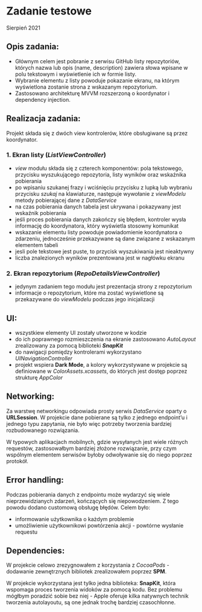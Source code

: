 # Zadanie testowe
Sierpień 2021


## Opis zadania:
* Głównym celem jest pobranie z serwisu GitHub listy repozytoriów, których nazwa lub opis (name, description) zawiera słowa wpisane w polu tekstowym i wyświetlenie ich w formie listy.
* Wybranie elementu z listy powoduje pokazanie ekranu, na którym wyświetlona zostanie strona z wskazanym repozytorium.
* Zastosowano architekturę MVVM rozszerzoną o koordynator i dependency injection.


## Realizacja zadania:
Projekt składa się z dwóch view kontrolerów, które obsługiwane są przez koordynator.

### 1. Ekran listy (*ListViewController*)
* *view* modułu składa się z czterech komponentów: pola tekstowego, przycisku wyszukującego repozytoria, listy wyników oraz wskaźnika pobierania
* po wpisaniu szukanej frazy i wciśnięciu przycisku z lupką lub wybraniu przycisku *szukaj* na klawiaturze, następuje wywołanie z *viewModelu* metody pobierającej dane z *DataService*
* na czas pobierania danych tabela jest ukrywana i pokazywany jest wskaźnik pobierania
* jeśli proces pobierania danych zakończy się błędem, kontroler wysła informację do koordynatora, który wyświetla stosowny komunikat
* wskazanie elementu listy powoduje powiadomienie koordynatora o zdarzeniu, jednocześnie przekazywane są dane związane z wskazanym elementem tabeli
* jesli pole tekstowe jest puste, to przycisk wyszukiwania jest nieaktywny
* liczba znalezionych wyników prezentowana jest w nagłówku ekranu

### 2. Ekran repozytorium (*RepoDetailsViewController*)
* jedynym zadaniem tego modułu jest prezentacja strony z repozytorium
* informacje o repozytorium, które ma zostać wyświetlone są przekazywane do *viewModelu* podczas jego inicjalizacji

## UI:
* wszystkiew elementy UI zostały utworzone w kodzie
* do ich poprawnego rozmieszczenia na ekranie zastosowano *AutoLayout* zrealizowany za pomocą biblioteki ***SnapKit***
* do nawigacji pomiędzy kontrolerami wykorzystano *UINavigationController*
* projekt wspiera **Dark Mode**, a kolory wykorzystywane w projekcie są definiowane w *ColorAssets.xcassets*, do których jest dostęp poprzez strukturę *AppColor*

## Networking:
Za warstwę networkingu odpowiada prosty serwis *DataService* oparty o **URLSession**.
W projekcie dane pobierane są tylko z jednego endpoint’u i jednego typu zapytania, nie było więc potrzeby tworzenia bardziej rozbudowanego rozwiązania.

W typowych aplikacjach mobilnych, gdzie wysyłanych jest wiele różnych requestów, zastosowałbym bardziej złożone rozwiązanie, przy czym wspólnym elementem serwisów byłoby odwoływanie się do niego poprzez protokół.

## Error handling:
Podczas pobierania danych z endpointu może wydarzyć się wiele nieprzewidzianych zdarzeń, kończących się niepowodzeniem. Z tego powodu dodano customową obsługę błędów. Celem było:

* informowanie użytkownika o każdym problemie
* umożliwienie użytkownikowi powtórzenia akcji - powtórne wysłanie requestu

## Dependencies:
W projekcie celowo zrezygnowałem z korzystania z *CocoaPods* - dodawanie zewnętrznych bibliotek zrealizowałem poprzez **SPM**.

W projekcie wykorzystana jest tylko jedna biblioteka: **SnapKit**, która wspomaga proces tworzenia widoków za pomocą kodu. Bez problemu mógłbym poradzić sobie bez niej - Apple oferuje kilka natywnych technik tworzenia autolayoutu, są one jednak trochę bardziej czasochłonne.
